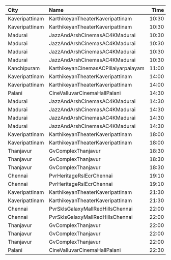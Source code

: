 | City           | Name                                 |  Time | Type        | Price | Capacity | Booked |
| :------------- | :----------------------------------- | ----: | :---------- | ----: | -------: | -----: |
| Kaveripattinam | KarthikeyanTheaterKaveripattinam     | 10:30 | BoxLeft     |   50₹ |       18 |     18 |
| Kaveripattinam | KarthikeyanTheaterKaveripattinam     | 10:30 | BoxRight    |   50₹ |       18 |     18 |
| Madurai        | JazzAndArshCinemasAC4KMadurai        | 10:30 | Platinum    |  150₹ |      229 |    115 |
| Madurai        | JazzAndArshCinemasAC4KMadurai        | 10:30 | Gold        |  110₹ |      268 |    134 |
| Madurai        | JazzAndArshCinemasAC4KMadurai        | 10:30 | Silver      |  110₹ |      154 |     77 |
| Madurai        | JazzAndArshCinemasAC4KMadurai        | 10:30 | Basic       |  110₹ |       73 |     37 |
| Kanchipuram    | KarthikeyanCinemasACPillaiyarpalayam | 11:00 | Elite       |  120₹ |      156 |      6 |
| Kaveripattinam | KarthikeyanTheaterKaveripattinam     | 14:00 | BoxLeft     |   50₹ |       18 |     18 |
| Kaveripattinam | KarthikeyanTheaterKaveripattinam     | 14:00 | BoxRight    |   50₹ |       18 |     18 |
| Palani         | CineValluvarCinemaHallPalani         | 14:30 | SecondClass |   50₹ |      111 |    111 |
| Madurai        | JazzAndArshCinemasAC4KMadurai        | 14:30 | Platinum    |  150₹ |      229 |    115 |
| Madurai        | JazzAndArshCinemasAC4KMadurai        | 14:30 | Gold        |  110₹ |      268 |    134 |
| Madurai        | JazzAndArshCinemasAC4KMadurai        | 14:30 | Silver      |  110₹ |      154 |     77 |
| Madurai        | JazzAndArshCinemasAC4KMadurai        | 14:30 | Basic       |  110₹ |       73 |     37 |
| Kaveripattinam | KarthikeyanTheaterKaveripattinam     | 18:00 | BoxLeft     |   50₹ |       18 |     18 |
| Kaveripattinam | KarthikeyanTheaterKaveripattinam     | 18:00 | BoxRight    |   50₹ |       18 |     18 |
| Thanjavur      | GvComplexThanjavur                   | 18:30 | Balcony     |  130₹ |      108 |     74 |
| Thanjavur      | GvComplexThanjavur                   | 18:30 | I           |  120₹ |       36 |     24 |
| Thanjavur      | GvComplexThanjavur                   | 18:30 | Ii          |  100₹ |      141 |     71 |
| Chennai        | PvrHeritageRslEcrChennai             | 19:10 | Classic     |   60₹ |       15 |      8 |
| Chennai        | PvrHeritageRslEcrChennai             | 19:10 | Prime       |  191₹ |      118 |     62 |
| Kaveripattinam | KarthikeyanTheaterKaveripattinam     | 21:30 | BoxLeft     |   50₹ |       18 |     18 |
| Kaveripattinam | KarthikeyanTheaterKaveripattinam     | 21:30 | BoxRight    |   50₹ |       18 |     18 |
| Chennai        | PvrSklsGalaxyMallRedHillsChennai     | 22:00 | Classic     |   60₹ |       16 |     15 |
| Chennai        | PvrSklsGalaxyMallRedHillsChennai     | 22:00 | Prime       |  153₹ |       81 |     40 |
| Thanjavur      | GvComplexThanjavur                   | 22:00 | Balcony     |  130₹ |      108 |     74 |
| Thanjavur      | GvComplexThanjavur                   | 22:00 | I           |  120₹ |       36 |     24 |
| Thanjavur      | GvComplexThanjavur                   | 22:00 | Ii          |  100₹ |      141 |     71 |
| Palani         | CineValluvarCinemaHallPalani         | 22:30 | SecondClass |   50₹ |      111 |    111 |